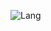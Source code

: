 ![Lang](https://github-readme-stats.vercel.app/api/top-langs/?username=Rosemoe&layout=compact&title_color=990000&hide=javascript,html,css) 

